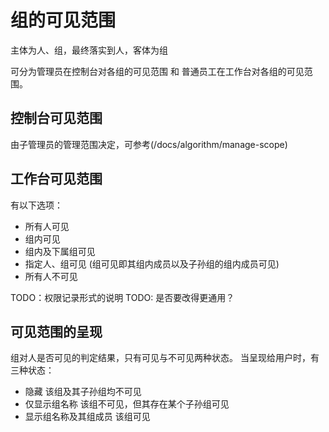 # 组的可见范围

主体为人、组，最终落实到人，客体为组

可分为管理员在控制台对各组的可见范围 和 普通员工在工作台对各组的可见范围。

## 控制台可见范围
由子管理员的管理范围决定，可参考(/docs/algorithm/manage-scope)

## 工作台可见范围
有以下选项：

- 所有人可见
- 组内可见
- 组内及下属组可见
- 指定人、组可见 (组可见即其组内成员以及子孙组的组内成员可见)
- 所有人不可见

TODO：权限记录形式的说明
TODO: 是否要改得更通用？

## 可见范围的呈现
组对人是否可见的判定结果，只有可见与不可见两种状态。
当呈现给用户时，有三种状态：
- 隐藏
    该组及其子孙组均不可见
- 仅显示组名称
    该组不可见，但其存在某个子孙组可见
- 显示组名称及其组成员
    该组可见
